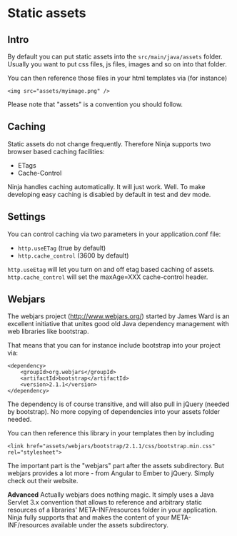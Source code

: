Static assets
==============

Intro
-----

By default you can put static assets into the <code>src/main/java/assets</code> folder. Usually you want to put css files, js files, images and so on into that folder.

You can then reference those files in your html templates via (for instance) 
    
    <img src="assets/myimage.png" />

Please note that "assets" is a convention you should follow.


Caching
-------

Static assets do not change frequently. Therefore Ninja supports two browser based caching facilities:
 
 * ETags
 * Cache-Control 
 
Ninja handles caching automatically. It will just work. Well. To make developing easy caching is disabled
by default in test and dev mode.


Settings
--------

You can control caching via two parameters in your application.conf file:
 
 * <code>http.useETag</code> (true by default)
 * <code>http.cache_control</code> (3600 by default)
 
<code>http.useEtag</code> will let you turn on and off etag based caching of assets. 
<code>http.cache_control</code> will set the maxAge=XXX cache-control header.


Webjars
-------

The webjars project (http://www.webjars.org/) started by James Ward is an excellent initiative that
unites good old Java dependency management with web libraries like bootstrap.

That means that you can for instance include bootstrap into your project via:

    <dependency>
        <groupId>org.webjars</groupId>
        <artifactId>bootstrap</artifactId>
        <version>2.1.1</version>
    </dependency>

The dependency is of course transitive, and will also pull in jQuery (needed by bootstrap). No more
copying of dependencies into your assets folder needed.

You can then reference this library in your templates then by including 

    <link href="assets/webjars/bootstrap/2.1.1/css/bootstrap.min.css" rel="stylesheet">
    
The important part is the "webjars" part after the assets subdirectory. But webjars provides
a lot more - from Angular to Ember to jQuery. Simply check out their website.

<b>Advanced</b> Actually webjars does nothing magic. It simply uses a Java Servlet 3.x convention that allows to reference
and arbitrary static resources of a libraries' META-INF/resources folder in your application. Ninja
fully supports that and makes the content of your META-INF/resources available under the assets subdirectory.
 
 
 
 
 